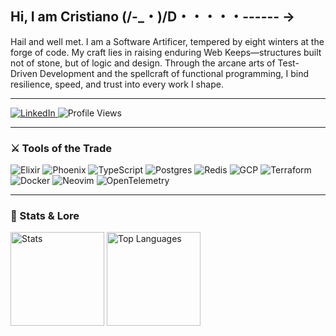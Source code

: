 ## Hi, I am Cristiano (/-_・)/D・・・・・------ →

Hail and well met. I am a Software Artificer, tempered by eight winters at the forge of code. My craft lies in raising enduring Web Keeps—structures built not of stone, but of logic and design. Through the arcane arts of Test-Driven Development and the spellcraft of functional programming, I bind resilience, speed, and trust into every work I shape.

---

<p><a href="https://www.linkedin.com/in/ccarvalho-dev/" target="_blank">
  <img src="https://img.shields.io/badge/LinkedIn-%230077B5.svg?&style=flat-square&logo=linkedin&logoColor=white" alt="LinkedIn"/>
</a>
<img src="https://komarev.com/ghpvc/?username=ccarvalho-eng&label=Profile%20views&color=0e75b6&style=flat" alt="Profile Views"/></p>

---

### ⚔️ Tools of the Trade
![Elixir](https://img.shields.io/badge/Elixir-4B275F?style=flat&logo=elixir&logoColor=white)
![Phoenix](https://img.shields.io/badge/Phoenix-F35421?style=flat&logo=phoenixframework&logoColor=white)
![TypeScript](https://img.shields.io/badge/TypeScript-3178C6?style=flat&logo=typescript&logoColor=white)
![Postgres](https://img.shields.io/badge/Postgres-316192?style=flat&logo=postgresql&logoColor=white)
![Redis](https://img.shields.io/badge/Redis-DC382D?style=flat&logo=redis&logoColor=white)
![GCP](https://img.shields.io/badge/GCP-4285F4?style=flat&logo=google-cloud&logoColor=white)
![Terraform](https://img.shields.io/badge/Terraform-7B42BC?style=flat&logo=terraform&logoColor=white)
![Docker](https://img.shields.io/badge/Docker-2496ED?style=flat&logo=docker&logoColor=white)
![Neovim](https://img.shields.io/badge/Neovim-57A143?style=flat&logo=neovim&logoColor=white)
![OpenTelemetry](https://img.shields.io/badge/OpenTelemetry-000000?style=flat&logo=opentelemetry&logoColor=white)

---

### 📜 Stats & Lore
<p align="left">
  <img src="https://github-readme-stats.vercel.app/api?username=ccarvalho-eng&show_icons=true&theme=default" alt="Stats" height="150"/>
  <img src="https://github-readme-stats.vercel.app/api/top-langs/?username=ccarvalho-eng&layout=compact&theme=default" alt="Top Languages" height="150"/>
</p>

